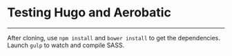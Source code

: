 # Testing Hugo and Aerobatic

---

After cloning, use `npm install` and `bower install` to get the dependencies.
Launch `gulp` to watch and compile SASS.
